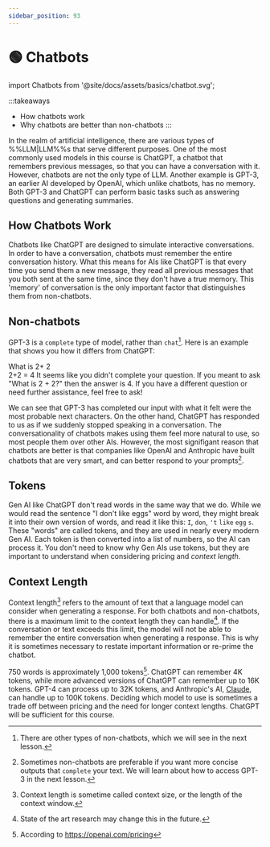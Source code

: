 ```yaml
---
sidebar_position: 93
---
```


# 🟢 Chatbots


import Chatbots from '@site/docs/assets/basics/chatbot.svg';

<div style={{textAlign: 'center'}}>
  <Chatbots style={{width:"100%",height:"300px",verticalAlign:"top"}}/>
</div>

:::takeaways
- How chatbots work
- Why chatbots are better than non-chatbots
:::

In the realm of artificial intelligence, there are various types of %%LLM|LLM%%s that serve different purposes. One of the most commonly used models in this course is ChatGPT, a chatbot that remembers previous messages, so that you can have a conversation with it. However, chatbots are not the only type of LLM. Another example is GPT-3, an earlier AI developed by OpenAI, which unlike chatbots, has no memory. Both GPT-3 and ChatGPT can perform basic tasks such as answering questions and generating summaries.

## How Chatbots Work

Chatbots like ChatGPT are designed to simulate interactive conversations. In order to have a conversation, chatbots must remember the entire conversation history. What this means for AIs like ChatGPT is that every time you send them a new message, they read all previous messages that you both sent at the same time, since they don't have a true memory. This 'memory' of conversation is the only important factor that distinguishes them from non-chatbots.

## Non-chatbots

GPT-3 is a `complete` type of model, rather than `chat`[^a]. Here is an example that shows you how it differs from ChatGPT:

<AIInput>
What is 2+
</AIInput>

<AIOutput title="GPT-3 output">
2
<br/>
2+2 = 4
</AIOutput>

<AIOutput title="ChatGPT output">
It seems like you didn't complete your question. If you meant to ask "What is 2 + 2?" then the answer is 4. If you have a different question or need further assistance, feel free to ask!
</AIOutput>

We can see that GPT-3 has completed our input with what it felt were the most probable next characters. On the other hand, ChatGPT has responded to us as if we suddenly stopped speaking in a conversation. The conversationality of chatbots makes using them feel more natural to use, so most people them over other AIs. However, the most signifigant reason that chatbots are better is that companies like OpenAI and Anthropic have built chatbots that are very smart, and can better respond to your prompts[^b]. 

## Tokens

Gen AI like ChatGPT don't read words in the same way that we do. While we would read the sentence "I don't like eggs" word by word, they might break it into their own version of words, and read it like this: `I`, `don`, `'t` `like` `egg` `s`. These "words" are called tokens, and they are used in nearly every modern Gen AI. Each token is then converted into a list of numbers, so the AI can process it. You don't need to know why Gen AIs use tokens, but they are important to understand when considering pricing and *context length*.

## Context Length

Context length[^l] refers to the amount of text that a language model can consider when generating a response. For both chatbots and non-chatbots, there is a maximum limit to the context length they can handle[^c]. If the conversation or text exceeds this limit, the model will not be able to remember the entire conversation when generating a response. This is why it is sometimes necessary to restate important information or re-prime the chatbot.


750 words is approximately 1,000 tokens[^d]. ChatGPT can remember 4K tokens, while more advanced versions of ChatGPT can remember up to 16K tokens. GPT-4 can process up to 32K tokens, and Anthropic's AI, [Claude](https://www.anthropic.com/index/100k-context-windows), can handle up to 100K tokens. Deciding which model to use is sometimes a trade off between pricing and the need for longer context lengths. ChatGPT will be sufficient for this course.

[^a]: There are other types of non-chatbots, which we will see in the next lesson.
[^b]: Sometimes non-chatbots are preferable if you want more concise outputs that `complete` your text. We will learn about how to access GPT-3 in the next lesson.
[^c]: State of the art research may change this in the future.
[^d]: According to https://openai.com/pricing
[^l]: Context length is sometime called context size, or the length of the context window.